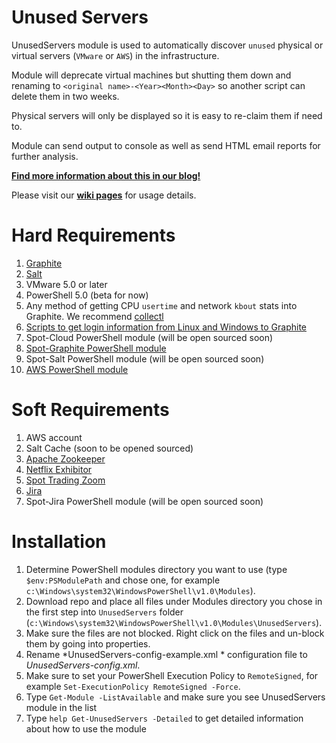 # Unused Servers

UnusedServers module is used to automatically discover `unused` physical or virtual servers (`VMware` or `AWS`) in the infrastructure. 

Module will deprecate virtual machines but shutting them down and renaming to `<original name>-<Year><Month><Day>` so another script can delete them in two weeks.

Physical servers will only be displayed so it is easy to re-claim them if need to.

Module can send output to console as well as send HTML email reports for further analysis.

**[Find more information about this in our blog!](http://www.spottradingllc.com/automating-the-discovery-and-decommissioning-of-servers-with-open-source-tools-saltstack-graphite-zookeeper-and-collectl/)**

Please visit our **[wiki pages](https://github.com/spottradingllc/unused-servers/wiki)** for usage details.

# Hard Requirements

1. [Graphite](https://github.com/graphite-project)
2. [Salt](https://github.com/saltstack/salt)
3. VMware 5.0 or later
4. PowerShell 5.0 (beta for now)
5. Any method of getting CPU `usertime` and network `kbout` stats into Graphite. We recommend [collectl](http://collectl.sourceforge.net/)
6. [Scripts to get login information from Linux and Windows to Graphite](https://github.com/spottradingllc/get-logins-to-graphite)
7. Spot-Cloud PowerShell module (will be open sourced soon)
8. [Spot-Graphite PowerShell module](https://github.com/spottradingllc/Spot-Graphite)
9. Spot-Salt PowerShell module (will be open sourced soon)
10. [AWS PowerShell module](https://aws.amazon.com/powershell/)

# Soft Requirements

1. AWS account 
2. Salt Cache (soon to be opened sourced)
3. [Apache Zookeeper](http://zookeeper.apache.org/)
4. [Netflix Exhibitor](https://github.com/Netflix/exhibitor)
5. [Spot Trading Zoom](https://github.com/spottradingllc/zoom)
6. [Jira](https://www.atlassian.com/software/jira/)
7. Spot-Jira PowerShell module (will be open sourced soon)

# Installation

1. Determine PowerShell modules directory you want to use (type `$env:PSModulePath` and chose one, for example `c:\Windows\system32\WindowsPowerShell\v1.0\Modules`).
2. Download repo and place all files under Modules directory you chose in the first step into `UnusedServers` folder (`c:\Windows\system32\WindowsPowerShell\v1.0\Modules\UnusedServers`).
3. Make sure the files are not blocked. Right click on the files and un-block them by going into properties.
4. Rename *UnusedServers-config-example.xml * configuration file to *UnusedServers-config.xml*.
5. Make sure to set your PowerShell Execution Policy to `RemoteSigned`, for example `Set-ExecutionPolicy RemoteSigned -Force`.
6. Type `Get-Module -ListAvailable` and make sure you see UnusedServers module in the list
7. Type `help Get-UnusedServers -Detailed` to get detailed information about how to use the module
